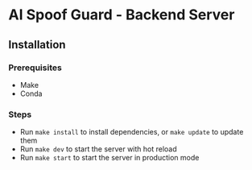 # AI Spoof Guard - Backend Server

## Installation

### Prerequisites

- Make
- Conda

### Steps

- Run `make install` to install dependencies, or `make update` to update them
- Run `make dev` to start the server with hot reload
- Run `make start` to start the server in production mode
